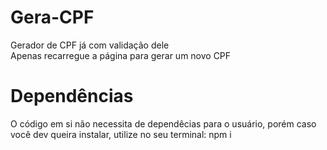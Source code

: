 # Gera-CPF
Gerador de CPF já com validação dele <br />
Apenas recarregue a página para gerar um novo CPF

# Dependências
O código em si não necessita de dependêcias para o usuário, porém caso você dev queira instalar, utilize no seu terminal: npm i
